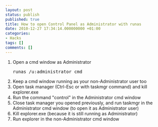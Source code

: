 ```yaml
---
layout: post
status: publish
published: true
title: How to open Control Panel as Administrator with runas
date: 2010-12-27 17:34:14.000000000 +01:00
categories:
- Hacks
tags: []
comments: []
---
```

<ol>
	<li>Open a cmd window as Administrator <pre>runas /u:administrator cmd</pre></li>
	<li>Keep a cmd window running as your non-Administrator user too</li>
	<li>Open task manager (Ctrl-Esc or with taskmgr command) and kill explorer.exe</li>
	<li>Run the command "control" in the Administrator cmd window</li>
	<li>Close task manager you opened previously, and run taskmgr in the Administrator cmd window (to open it as Administrator user)</li>
	<li>Kill explorer.exe (because it is still running as Administrator)</li>
	<li>Run explorer in the non-Administrator cmd window</li>
</ol>
